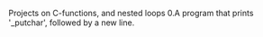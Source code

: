 Projects on C-functions, and nested loops
0.A program that prints '_putchar', followed by a new line.
